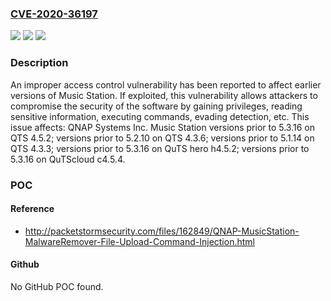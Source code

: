 ### [CVE-2020-36197](https://cve.mitre.org/cgi-bin/cvename.cgi?name=CVE-2020-36197)
![](https://img.shields.io/static/v1?label=Product&message=Music%20Station&color=blue)
![](https://img.shields.io/static/v1?label=Version&message=%3C%205.3.16%20&color=brighgreen)
![](https://img.shields.io/static/v1?label=Vulnerability&message=CWE-284%20Improper%20Access%20Control&color=brighgreen)

### Description

An improper access control vulnerability has been reported to affect earlier versions of Music Station. If exploited, this vulnerability allows attackers to compromise the security of the software by gaining privileges, reading sensitive information, executing commands, evading detection, etc. This issue affects: QNAP Systems Inc. Music Station versions prior to 5.3.16 on QTS 4.5.2; versions prior to 5.2.10 on QTS 4.3.6; versions prior to 5.1.14 on QTS 4.3.3; versions prior to 5.3.16 on QuTS hero h4.5.2; versions prior to 5.3.16 on QuTScloud c4.5.4.

### POC

#### Reference
- http://packetstormsecurity.com/files/162849/QNAP-MusicStation-MalwareRemover-File-Upload-Command-Injection.html

#### Github
No GitHub POC found.

